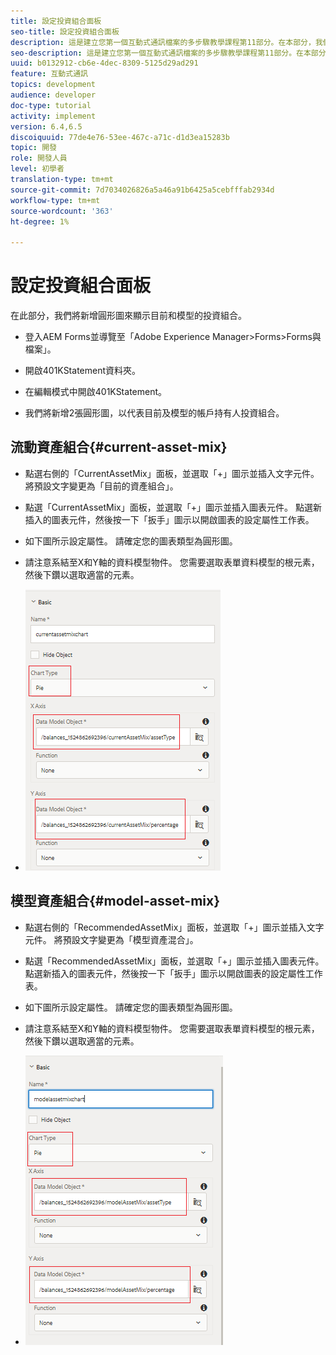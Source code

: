 ```yaml
---
title: 設定投資組合面板
seo-title: 設定投資組合面板
description: 這是建立您第一個互動式通訊檔案的多步驟教學課程第11部分。在本部分，我們將新增圓形圖，以顯示目前和模型的投資組合。
seo-description: 這是建立您第一個互動式通訊檔案的多步驟教學課程第11部分。在本部分，我們將新增圓形圖，以顯示目前和模型的投資組合。
uuid: b0132912-cb6e-4dec-8309-5125d29ad291
feature: 互動式通訊
topics: development
audience: developer
doc-type: tutorial
activity: implement
version: 6.4,6.5
discoiquuid: 77de4e76-53ee-467c-a71c-d1d3ea15283b
topic: 開發
role: 開發人員
level: 初學者
translation-type: tm+mt
source-git-commit: 7d7034026826a5a46a91b6425a5cebfffab2934d
workflow-type: tm+mt
source-wordcount: '363'
ht-degree: 1%

---
```



# 設定投資組合面板

在此部分，我們將新增圓形圖來顯示目前和模型的投資組合。

* 登入AEM Forms並導覽至「Adobe Experience Manager>Forms>Forms與檔案」。

* 開啟401KStatement資料夾。

* 在編輯模式中開啟401KStatement。

* 我們將新增2張圓形圖，以代表目前及模型的帳戶持有人投資組合。

## 流動資產組合{#current-asset-mix}

* 點選右側的「CurrentAssetMix」面板，並選取「+」圖示並插入文字元件。 將預設文字變更為「目前的資產組合」。

* 點選「CurrentAssetMix」面板，並選取「+」圖示並插入圖表元件。 點選新插入的圖表元件，然後按一下「扳手」圖示以開啟圖表的設定屬性工作表。

* 如下圖所示設定屬性。 請確定您的圖表類型為圓形圖。

* 請注意系結至X和Y軸的資料模型物件。 您需要選取表單資料模型的根元素，然後下鑽以選取適當的元素。

* ![currentassetmix](assets/currentassetmixchart.png)

## 模型資產組合{#model-asset-mix}

* 點選右側的「RecommendedAssetMix」面板，並選取「+」圖示並插入文字元件。 將預設文字變更為「模型資產混合」。

* 點選「RecommendedAssetMix」面板，並選取「+」圖示並插入圖表元件。 點選新插入的圖表元件，然後按一下「扳手」圖示以開啟圖表的設定屬性工作表。

* 如下圖所示設定屬性。 請確定您的圖表類型為圓形圖。

* 請注意系結至X和Y軸的資料模型物件。 您需要選取表單資料模型的根元素，然後下鑽以選取適當的元素。

* ![assettype](assets/modelassettypechart.png)

